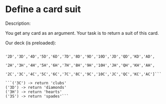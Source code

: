 # Define a card suit
Description:

You get any card as an argument. Your task is to return a suit of this card.

Our deck (is preloaded):

```DECK = ['2S','3S','4S','5S','6S','7S','8S','9S','10S','JS','QS','KS','AS',
        '2D','3D','4D','5D','6D','7D','8D','9D','10D','JD','QD','KD','AD',
        '2H','3H','4H','5H','6H','7H','8H','9H','10H','JH','QH','KH','AH',
        '2C','3C','4C','5C','6C','7C','8C','9C','10C','JC','QC','KC','AC']```

```('3C') -> return 'clubs'
('3D') -> return 'diamonds'
('3H') -> return 'hearts'
('3S') -> return 'spades'```